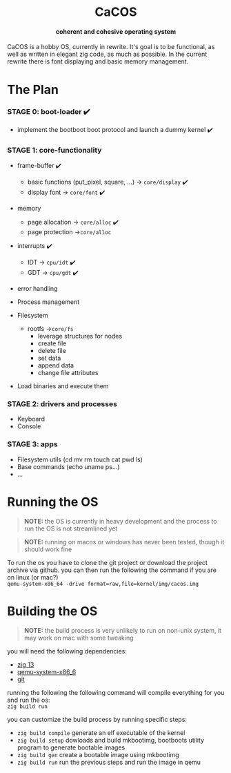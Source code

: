 <h1 align=center>CaCOS</h1>
<h4 align=center>coherent and cohesive operating system</h4>

CaCOS is a hobby OS, currently in rewrite. It's goal is to be functional, as well as written in elegant zig code, as much as possible. In the current rewrite there is font displaying and basic memory management. 


# The Plan
 
### STAGE 0: boot-loader  ✔️

* implement the bootboot boot protocol and launch a dummy kernel ✔️

### STAGE 1: core-functionality

* frame-buffer ✔️
    * basic functions (put_pixel, square, ...) -> `core/display` ✔️
    * display font -> `core/font` ✔️
      
* memory
    * page allocation ->  `core/alloc` ✔️
    * page protection ->`core/alloc`
      
* interrupts ✔️
  * IDT  ->  `cpu/idt` ✔️
  * GDT -> `cpu/gdt` ✔️

* error handling

* Process management

* Filesystem
   * rootfs ->`core/fs`
        * leverage structures for nodes
        * create file
        * delete file
        * set data
        * append data
        * change file attributes

 * Load binaries and execute them

### STAGE 2: drivers and processes

 * Keyboard
 * Console

### STAGE 3: apps

* Filesystem utils (cd mv rm touch cat pwd ls)
 * Base commands (echo uname ps...)
 * ...

# Running the OS
> **NOTE:** the OS is currently in heavy development and the process to run the OS is not streamlined yet  

> **NOTE:** running on macos or windows has never been tested, though it should work fine

To run the os you have to clone the git project or download the project archive via github.
you can then run the following the command if you are on linux (or mac?)  
`qemu-system-x86_64 -drive format=raw,file=kernel/img/cacos.img`

# Building the OS
> **NOTE:** the build process is very unlikely to run on non-unix system, it may work on mac with some tweaking

you will need the following dependencies:
* [zig 13](https://ziglang.org/download/)
* [qemu-system-x86_6](https://www.qemu.org/download/#linux)
* [git](https://git-scm.com/)

running the following the following command will compile everything for you and run the os:  
`zig build run`

you can customize the build process by running specific steps:
* `zig build compile` generate an elf executable of the kernel
* `zig build setup` dowloads and build mkbootimg, bootboots utility program to generate bootable images
* `zig build gen` create a bootable image using mkbootimg
* `zig build run` run the previous steps and run the image in qemu
